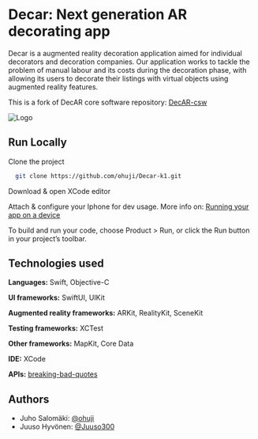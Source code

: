 # Decar: Next generation AR decorating app

Decar is a augmented reality decoration application aimed for individual decorators and decoration companies. Our application works to tackle the problem of manual labour and its costs during the decoration phase, with allowing its users to decorate their listings with virtual objects using augmented reality features.

This is a fork of DecAR core software repository: [DecAR-csw](https://github.com/IlmHe/DecAR-csw)
 

![Logo](https://github.com/ohuji/Decar-k1/blob/main/DecAR/Assets.xcassets/decar_logo_1.imageset/decar-icon.png)


## Run Locally

Clone the project

```bash
  git clone https://github.com/ohuji/Decar-k1.git
```
Download & open XCode editor

Attach & configure your Iphone for dev usage.
More info on: [Running your app on a device](https://developer.apple.com/documentation/xcode/running-your-app-in-simulator-or-on-a-device)

To build and run your code, choose Product > Run, or click the Run button in your project’s toolbar.




## Technologies used

**Languages:** Swift, Objective-C

**UI frameworks:** SwiftUI, UIKit

**Augmented reality frameworks:** ARKit, RealityKit, SceneKit

**Testing frameworks:** XCTest

**Other frameworks:** MapKit, Core Data

**IDE:** XCode

**APIs:** [breaking-bad-quotes](https://github.com/shevabam/breaking-bad-quotes)


## Authors

-  Juho Salomäki: [@ohuji](https://www.github.com/ohuji)
-  Juuso Hyvönen: [@Juuso300](https://www.github.com/Juuso300)

